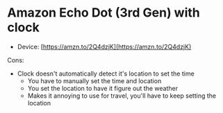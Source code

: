 # Amazon Echo Dot \(3rd Gen\) with clock

* Device: [https://amzn.to/2Q4dzjK](https://amzn.to/2Q4dzjK)

Cons:

* Clock doesn't automatically detect it's location to set the time
  * You have to manually set the time and location
  * You set the location to have it figure out the weather
  * Makes it annoying to use for travel, you'll have to keep setting the location



